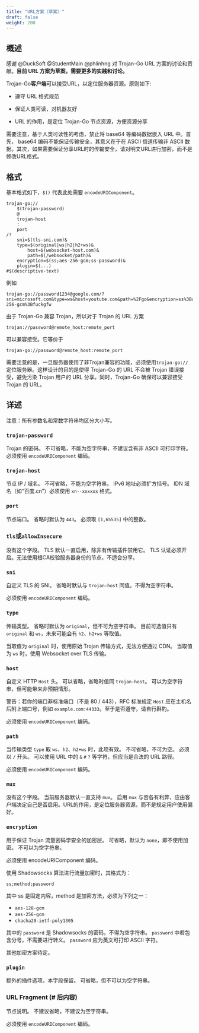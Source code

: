 ```yaml
---
title: "URL方案（草案）"
draft: false
weight: 200
---
```


## 概述

感谢 @DuckSoft @StudentMain @phlinhng 对 Trojan-Go URL 方案的讨论和贡献。**目前 URL 方案为草案，需要更多的实践和讨论。**

Trojan-Go**客户端**可以接受URL，以定位服务器资源。原则如下:

- 遵守 URL 格式规范

- 保证人类可读，对机器友好

- URL 的作用，是定位 Trojan-Go 节点资源，方便资源分享

需要注意，基于人类可读性的考虑，禁止将 base64 等编码数据嵌入 URL 中。首先， base64 编码不能保证传输安全，其意义在于在 ASCII 信道传输非 ASCII 数据。其次，如果需要保证分享URL时的传输安全，请对明文URL进行加密，而不是修改URL格式。

## 格式

基本格式如下，`$()` 代表此处需要 `encodeURIComponent`。

```text
trojan-go://
    $(trojan-password)
    @
    trojan-host
    :
    port
/?
    sni=$(tls-sni.com)&
    type=$(original|ws|h2|h2+ws)&
        host=$(websocket-host.com)&
        path=$(/websocket/path)&
    encryption=$(ss;aes-256-gcm;ss-password)&
    plugin=$(...)
#$(descriptive-text)
```

例如

```text
trojan-go://password1234@google.com/?sni=microsoft.com&type=ws&host=youtube.com&path=%2Fgo&encryption=ss%3Baes-256-gcm%3Bfuckgfw
```

由于 Trojan-Go 兼容 Trojan，所以对于 Trojan 的 URL 方案

```text
trojan://password@remote_host:remote_port
```

可以兼容接受。它等价于

```text
trojan-go://password@remote_host:remote_port
```

需要注意的是，一旦服务器使用了非Trojan兼容的功能，必须使用```trojan-go://```定位服务器。这样设计的目的是使得 Trojan-Go 的 URL 不会被 Trojan 错误接受，避免污染 Trojan 用户的 URL 分享。同时，Trojan-Go 确保可以兼容接受 Trojan 的 URL。

## 详述

注意：所有参数名和常数字符串均区分大小写。

### `trojan-password`

Trojan 的密码。
不可省略，不能为空字符串，不建议含有非 ASCII 可打印字符。
必须使用 `encodeURIComponent` 编码。

### `trojan-host`

节点 IP / 域名。
不可省略，不能为空字符串。
IPv6 地址必须扩方括号。
IDN 域名（如“百度.cn”）必须使用 `xn--xxxxxx` 格式。

### `port`

节点端口。
省略时默认为 `443`。
必须取 `[1,65535]` 中的整数。

### `tls`或`allowInsecure`

没有这个字段。
TLS 默认一直启用，除非有传输插件禁用它。
TLS 认证必须开启。无法使用根CA校验服务器身份的节点，不适合分享。

### `sni`

自定义 TLS 的 SNI。
省略时默认与 `trojan-host` 同值。不得为空字符串。

必须使用 `encodeURIComponent` 编码。

### `type`

传输类型。
省略时默认为 `original`，但不可为空字符串。
目前可选值只有 `original` 和 `ws`，未来可能会有 `h2`、`h2+ws` 等取值。

当取值为 `original` 时，使用原始 Trojan 传输方式，无法方便通过 CDN。
当取值为 `ws` 时，使用 Websocket over TLS 传输。

### `host`

自定义 HTTP `Host` 头。
可以省略，省略时值同 `trojan-host`。
可以为空字符串，但可能带来非预期情形。

警告：若你的端口非标准端口（不是 80 / 443），RFC 标准规定 `Host` 应在主机名后附上端口号，例如 `example.com:44333`。至于是否遵守，请自行斟酌。

必须使用 `encodeURIComponent` 编码。

### `path`

当传输类型 `type` 取 `ws`、`h2`、`h2+ws` 时，此项有效。
不可省略，不可为空。
必须以 `/` 开头。
可以使用 URL 中的 `&` `#` `?` 等字符，但应当是合法的 URL 路径。

必须使用 `encodeURIComponent` 编码。

### `mux`

没有这个字段。
当前服务器默认一直支持 `mux`。
启用 `mux` 与否各有利弊，应由客户端决定自己是否启用。URL的作用，是定位服务器资源，而不是规定用户使用偏好。

### `encryption`

用于保证 Trojan 流量密码学安全的加密层。
可省略，默认为 `none`，即不使用加密。
不可以为空字符串。

必须使用 encodeURIComponent 编码。

使用 Shadowsocks 算法进行流量加密时，其格式为：

```text
ss;method;password
```

其中 ss 是固定内容，method 是加密方法，必须为下列之一：

- `aes-128-gcm`
- `aes-256-gcm`
- `chacha20-ietf-poly1305`

其中的 `password` 是 Shadowsocks 的密码，不得为空字符串。
`password` 中若包含分号，不需要进行转义。
`password` 应为英文可打印 ASCII 字符。

其他加密方案待定。

### `plugin`

额外的插件选项。本字段保留。
可省略，但不可以为空字符串。

### URL Fragment (# 后内容)

节点说明。
不建议省略，不建议为空字符串。

必须使用 `encodeURIComponent` 编码。
